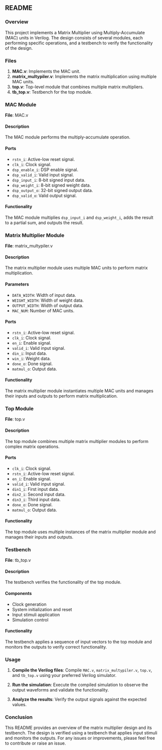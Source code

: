 ## README

### Overview

This project implements a Matrix Multiplier using Multiply-Accumulate (MAC) units in Verilog. The design consists of several modules, each performing specific operations, and a testbench to verify the functionality of the design.

### Files

1. **MAC.v**: Implements the MAC unit.
2. **matrix_multypiler.v**: Implements the matrix multiplication using multiple MAC units.
3. **top.v**: Top-level module that combines multiple matrix multipliers.
4. **tb_top.v**: Testbench for the top module.

### MAC Module

**File**: MAC.v

#### Description
The MAC module performs the multiply-accumulate operation.

#### Ports

- `rstn_i`: Active-low reset signal.
- `clk_i`: Clock signal.
- `dsp_enable_i`: DSP enable signal.
- `dsp_valid_i`: Valid input signal.
- `dsp_input_i`: 8-bit signed input data.
- `dsp_weight_i`: 8-bit signed weight data.
- `dsp_output_o`: 32-bit signed output data.
- `dsp_valid_o`: Valid output signal.

#### Functionality

The MAC module multiplies `dsp_input_i` and `dsp_weight_i`, adds the result to a partial sum, and outputs the result.

### Matrix Multiplier Module

**File**: matrix_multypiler.v

#### Description
The matrix multiplier module uses multiple MAC units to perform matrix multiplication.

#### Parameters

- `DATA_WIDTH`: Width of input data.
- `WEIGHT_WIDTH`: Width of weight data.
- `OUTPUT_WIDTH`: Width of output data.
- `MAC_NUM`: Number of MAC units.

#### Ports

- `rstn_i`: Active-low reset signal.
- `clk_i`: Clock signal.
- `en_i`: Enable signal.
- `valid_i`: Valid input signal.
- `din_i`: Input data.
- `win_i`: Weight data.
- `done_o`: Done signal.
- `matmul_o`: Output data.

#### Functionality

The matrix multiplier module instantiates multiple MAC units and manages their inputs and outputs to perform matrix multiplication.

### Top Module

**File**: top.v

#### Description
The top module combines multiple matrix multiplier modules to perform complex matrix operations.

#### Ports

- `clk_i`: Clock signal.
- `rstn_i`: Active-low reset signal.
- `en_i`: Enable signal.
- `valid_i`: Valid input signal.
- `din1_i`: First input data.
- `din2_i`: Second input data.
- `din3_i`: Third input data.
- `done_o`: Done signal.
- `matmul_o`: Output data.

#### Functionality

The top module uses multiple instances of the matrix multiplier module and manages their inputs and outputs.

### Testbench

**File**: tb_top.v

#### Description
The testbench verifies the functionality of the top module.

#### Components

- Clock generation
- System initialization and reset
- Input stimuli application
- Simulation control

#### Functionality

The testbench applies a sequence of input vectors to the top module and monitors the outputs to verify correct functionality.

### Usage

1. **Compile the Verilog files**:
   Compile `MAC.v`, `matrix_multypiler.v`, `top.v`, and `tb_top.v` using your preferred Verilog simulator.

2. **Run the simulation**:
   Execute the compiled simulation to observe the output waveforms and validate the functionality.

3. **Analyze the results**:
   Verify the output signals against the expected values.

### Conclusion

This README provides an overview of the matrix multiplier design and its testbench. The design is verified using a testbench that applies input stimuli and monitors the outputs. For any issues or improvements, please feel free to contribute or raise an issue.